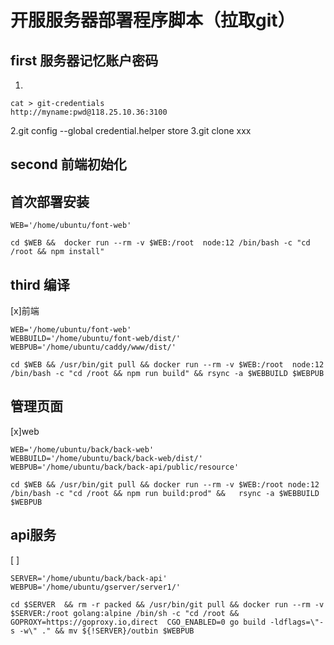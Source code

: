 # 开服服务器部署程序脚本（拉取git）

## first 服务器记忆账户密码

1.
~~~
cat > git-credentials
http://myname:pwd@118.25.10.36:3100
~~~
2.git config --global credential.helper store 
3.git clone xxx


## second 前端初始化
## 首次部署安装
~~~
WEB='/home/ubuntu/font-web'

cd $WEB &&  docker run --rm -v $WEB:/root  node:12 /bin/bash -c "cd /root && npm install"

~~~



## third 编译
[x]前端
~~~
WEB='/home/ubuntu/font-web'
WEBBUILD='/home/ubuntu/font-web/dist/'
WEBPUB='/home/ubuntu/caddy/www/dist/'

cd $WEB && /usr/bin/git pull && docker run --rm -v $WEB:/root  node:12 /bin/bash -c "cd /root && npm run build" && rsync -a $WEBBUILD $WEBPUB
~~~



## 管理页面
[x]web
~~~
WEB='/home/ubuntu/back/back-web'
WEBBUILD='/home/ubuntu/back/back-web/dist/'
WEBPUB='/home/ubuntu/back/back-api/public/resource'

cd $WEB && /usr/bin/git pull && docker run --rm -v $WEB:/root node:12 /bin/bash -c "cd /root && npm run build:prod" &&   rsync -a $WEBBUILD $WEBPUB
~~~


## api服务 
[ ]
~~~
SERVER='/home/ubuntu/back/back-api'
WEBPUB='/home/ubuntu/gserver/server1/'

cd $SERVER  && rm -r packed && /usr/bin/git pull && docker run --rm -v $SERVER:/root golang:alpine /bin/sh -c "cd /root && GOPROXY=https://goproxy.io,direct  CGO_ENABLED=0 go build -ldflags=\"-s -w\" ." && mv ${!SERVER}/outbin $WEBPUB
~~~
